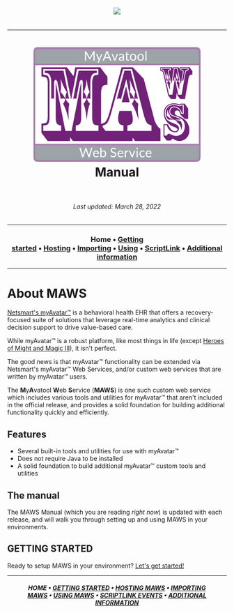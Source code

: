 ﻿<!-- 220328.094653 -->

<h6 align="center">

  <img src="https://img.shields.io/badge/WARNING-THIS%20IS%20BETA%20SOFTWARE-FF160C?style=for-the-badge">
  
</h6>

***

<h1 align="center">

  <img src="../../resource/image/logo/MAWS-logo-512x350.png" alt="MyAvatool Web Service logo" width="384">
  <br>
  Manual
  <br>
  <br>

</h1>

<h6 align="center">
  Last updated: March 28, 2022
</h6>

***

<h3 align="center">

  Home&nbsp;&bull;&nbsp;[Getting started](manual-getting-started.md)&nbsp;&bull;&nbsp;[Hosting](manual-hosting-maws.md)&nbsp;&bull;&nbsp;[Importing](manual-importing-maws.md)&nbsp;&bull;&nbsp;[Using](manual-using-maws.md)&nbsp;&bull;&nbsp;[ScriptLink](manual-scriptlink-events.md)&nbsp;&bull;&nbsp;[Additional information](manual-additional-information.md)

</h3>

***

# About MAWS
[Netsmart's myAvatar™](https://www.ntst.com/Solutions-and-Services/Offerings/myAvatar) is a behavioral health EHR that offers a recovery-focused suite of solutions that leverage real-time analytics and clinical decision support to drive value-based care.

While myAvatar™ is a robust platform, like most things in life (except [Heroes of Might and Magic III](https://www.gog.com/game/heroes_of_might_and_magic_3_complete_edition)), it isn't perfect.

The good news is that myAvatar™ functionality can be extended via Netsmart's myAvatar™ Web Services, and/or custom web services that are written by myAvatar™ users.

The **M**y**A**vatool **W**eb **S**ervice (**MAWS**) is one such custom web service which includes various tools and utilities for myAvatar™ that aren't included in the official release, and provides a solid foundation for building additional functionality quickly and efficiently.

## Features
* Several built-in tools and utilities for use with myAvatar™
* Does not require Java to be installed
* A solid foundation to build additional myAvatar™ custom tools and utilities

## The manual
The MAWS Manual (which you are reading *right now*) is updated with each release, and will walk you through setting up and using MAWS in your environments.

## GETTING STARTED
Ready to setup MAWS in your environment? [Let's get started!](manual-getting-started.md)
***

<h5 align="center">

  HOME&nbsp;&bull;&nbsp;[GETTING STARTED](manual-getting-started.md)&nbsp;&bull;&nbsp;[HOSTING MAWS](manual-hosting-maws.md)&nbsp;&bull;&nbsp;[IMPORTING MAWS](manual-importing-maws.md)&nbsp;&bull;&nbsp;[USING MAWS](manual-using-maws.md)&nbsp;&bull;&nbsp;[SCRIPTLINK EVENTS](manual-scriptlink-events.md)&nbsp;&bull;&nbsp;[ADDITIONAL INFORMATION](manual-additional-information.md)

</h5>